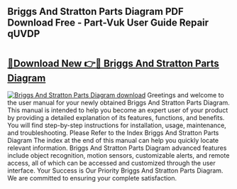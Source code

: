 ## Briggs And Stratton Parts Diagram PDF Download Free - Part-Vuk User Guide Repair qUVDP

# <h2><a href="http://dfij0zt.blite.top/?on=Briggs+And+Stratton+Parts+Diagram">🔗Download New 👉🔴 Briggs And Stratton Parts Diagram</a></h2>

[![Briggs And Stratton Parts Diagram download](https://i.imgur.com/lujVjoI.png)](http://dfij0zt.blite.top/?on=Briggs+And+Stratton+Parts+Diagram)
Greetings and welcome to the user manual for your newly obtained Briggs And Stratton Parts Diagram. This manual is intended to help you become an expert user of your product by providing a detailed explanation of its features, functions, and benefits. You will find step-by-step instructions for installation, usage, maintenance, and troubleshooting. Please Refer to the Index Briggs And Stratton Parts Diagram The index at the end of this manual can help you quickly locate relevant information. Briggs And Stratton Parts Diagram advanced features include object recognition, motion sensors, customizable alerts, and remote access, all of which can be accessed and customized through the user interface. Your Success is Our Priority Briggs And Stratton Parts Diagram. We are committed to ensuring your complete satisfaction.

